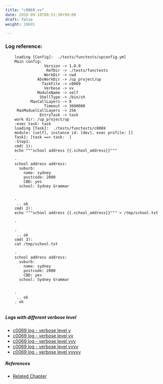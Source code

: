 ```yaml
---
title: "c0069_vv"
date: 2020-09-18T00:51:30+99:00
draft: false
weight: 10691

---
```


### Log reference: <no value>

```
    loading [Config]:  ./tests/functests/upconfig.yml
    Main config:
                 Version -> 1.0.0
                  RefDir -> ./tests/functests
                 WorkDir -> cwd
              AbsWorkDir -> /up_project/up
                TaskFile -> c0069
                 Verbose -> vv
              ModuleName -> self
               ShellType -> /bin/sh
           MaxCallLayers -> 8
                 Timeout -> 3600000
     MaxModuelCallLayers -> 256
               EntryTask -> task
    work dir: /up_project/up
    -exec task: task
    loading [Task]:  ./tests/functests/c0069
    module: [self], instance id: [dev], exec profile: []
    Task1: [task ==> task:  ]
    -Step1:
    cmd( 1):
    echo """school address {{.school_address}}"""
    
    -
    school address address:
      suburb:
        name: sydney
        postcode: 2000
        CBD: yes
      school: Sydney Grammar
    
    
    -
     .. ok
    cmd( 2):
    echo """school address {{.school_address}}""" > /tmp/school.txt
    
    -
    
    -
     .. ok
    cmd( 3):
    cat /tmp/school.txt
    
    -
    school address address:
      suburb:
        name: sydney
        postcode: 2000
        CBD: yes
      school: Sydney Grammar
    
    
    -
     .. ok
    . ok
    
```

##### Logs with different verbose level
* [c0069 log - verbose level v](../../logs/c0069_v)
* [c0069 log - verbose level vv](../../logs/c0069_vv)
* [c0069 log - verbose level vvv](../../logs/c0069_vvv)
* [c0069 log - verbose level vvvv](../../logs/c0069_vvvv)
* [c0069 log - verbose level vvvvv](../../logs/c0069_vvvvv)

##### References
* [Related Chapter](../../templating/c0069)

